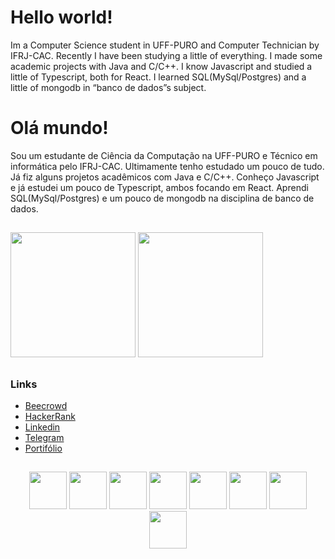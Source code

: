 # Hello world!

Im a Computer Science student in UFF-PURO and Computer Technician by IFRJ-CAC. Recently I have been studying a little of everything. I made some academic projects with Java and C/C++. I know Javascript and studied a little of Typescript, both for React. I learned SQL(MySql/Postgres) and a little of mongodb in “banco de dados”s subject.

# Olá mundo!

Sou um estudante de Ciência da Computação na UFF-PURO e Técnico em informática pelo IFRJ-CAC. Ultimamente tenho estudado um pouco de tudo. Já fiz alguns projetos acadêmicos com Java e C/C++. Conheço Javascript e já estudei um pouco de Typescript, ambos focando em React. Aprendi SQL(MySql/Postgres) e um pouco de mongodb na disciplina de banco de dados.

##

<img height="200em" src="https://github-readme-stats.vercel.app/api?username=tetr4k&show_icons=true&hide=stars,issues&theme=tokyonight">
<img height="200em" src="https://github-readme-stats.vercel.app/api/top-langs/?username=tetr4k&layout=compact&theme=tokyonight&exclude_repo=LancaBolinhas&hide=Assembly,HTML,Makefile,Objective-C">

##

### Links

* [Beecrowd](https://www.beecrowd.com.br/judge/pt/profile/121763)
* [HackerRank](https://www.hackerrank.com/gdsribeiro)
* [Linkedin](https://www.linkedin.com/in/gabrielr-dev/)
* [Telegram](https://t.me/ribeir_tk)
* [Portifólio]()

##

<div align="center">
 <img height="60em" src="https://cdn.jsdelivr.net/gh/devicons/devicon/icons/vscode/vscode-original.svg" />
 <img height="60em" src="https://cdn.jsdelivr.net/gh/devicons/devicon/icons/python/python-original.svg" />
 <img height="60em" src="https://cdn.jsdelivr.net/gh/devicons/devicon/icons/typescript/typescript-original.svg" />
 <img height="60em" src="https://cdn.jsdelivr.net/gh/devicons/devicon/icons/react/react-original.svg" />
 <img height="60em" src="https://cdn.jsdelivr.net/gh/devicons/devicon/icons/mysql/mysql-original.svg" />
 <img height="60em" src="https://cdn.jsdelivr.net/gh/devicons/devicon/icons/mongodb/mongodb-original.svg" />
 <img height="60em" src="https://cdn.jsdelivr.net/gh/devicons/devicon/icons/docker/docker-original.svg" />
 <img height="60em" src="https://cdn.jsdelivr.net/gh/devicons/devicon/icons/java/java-original.svg" />
</div>
